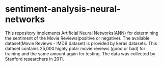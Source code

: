 # sentiment-analysis-neural-networks
This repository implements Artificial Neural Networks(ANN) for determining the sentiment of the Movie Reviews(positive or negative).
The available dataset(Movie Reviews - IMDB dataset) is provided by keras datasets. This dataset contains 25,000 highly polar movie reviews (good or bad) for training and the same amount 
again for testing. The data was collected by Stanford researchers in 2011.
